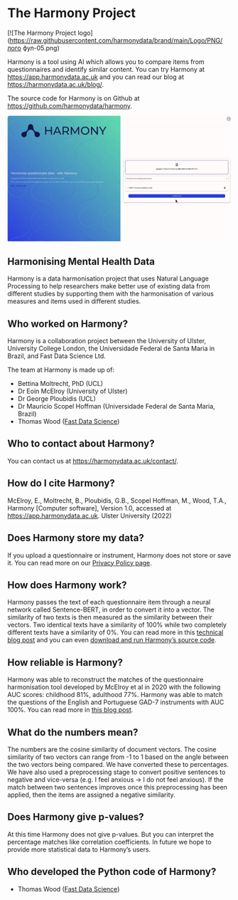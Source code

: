 # The Harmony Project

[![The Harmony Project logo](https://raw.githubusercontent.com/harmonydata/brand/main/Logo/PNG/лого фул-05.png)

Harmony is a tool using AI which allows you to compare items from questionnaires and identify similar content. You can try Harmony at https://app.harmonydata.ac.uk and you can read our blog at https://harmonydata.ac.uk/blog/.

The source code for Harmony is on Github at https://github.com/harmonydata/harmony.

[![Harmonising questionnaires](/profile/video.jpg)](https://www.youtube.com/watch?v=cEZppTBj1NI "Harmonising questionnaires")

## Harmonising Mental Health Data

Harmony is a data harmonisation project that uses Natural Language Processing to help researchers make better use of existing data from different studies by supporting them with the harmonisation of various measures and items used in different studies.

## Who worked on Harmony?

Harmony is a collaboration project between the University of Ulster, University College London, the Universidade Federal de Santa Maria in Brazil, and Fast Data Science Ltd.

The team at Harmony is made up of:

* Bettina Moltrecht, PhD (UCL)
* Dr Eoin McElroy (University of Ulster)
* Dr George Ploubidis (UCL)
* Dr Mauricio Scopel Hoffman (Universidade Federal de Santa Maria, Brazil)
* Thomas Wood ([Fast Data Science](https://fastdatascience.com))

## Who to contact about Harmony?

You can contact us at https://harmonydata.ac.uk/contact/.

## How do I cite Harmony?

McElroy, E., Moltrecht, B., Ploubidis, G.B., Scopel Hoffman, M., Wood, T.A., Harmony [Computer software], Version 1.0, accessed at https://app.harmonydata.ac.uk. Ulster University (2022)

## Does Harmony store my data?

If you upload a questionnaire or instrument, Harmony does not store or save it. You can read more on our [Privacy Policy page](https://harmonydata.ac.uk/privacy-policy/).

## How does Harmony work?

Harmony passes the text of each questionnaire item through a neural network called Sentence-BERT, in order to convert it into a vector. The similarity of two texts is then measured as the similarity between their vectors. Two identical texts have a similarity of 100% while two completely different texts have a similarity of 0%. You can read more in this [technical blog post](https://harmonydata.ac.uk/how-does-harmony-work/) and you can even [download and run Harmony’s source code](https://github.com/harmonydata/harmony).

## How reliable is Harmony?

Harmony was able to reconstruct the matches of the questionnaire harmonisation tool developed by McElroy et al in 2020 with the following AUC scores: childhood 81%, adulthood 77%. Harmony was able to match the questions of the English and Portuguese GAD-7 instruments with AUC 100%. You can read more in [this blog post](https://harmonydata.ac.uk/measuring-the-performance-of-nlp-algorithms/).

## What do the numbers mean?

The numbers are the cosine similarity of document vectors. The cosine similarity of two vectors can range from -1 to 1 based on the angle between the two vectors being compared. We have converted these to percentages. We have also used a preprocessing stage to convert positive sentences to negative and vice-versa (e.g. I feel anxious -> I do not feel anxious). If the match between two sentences improves once this preprocessing has been applied, then the items are assigned a negative similarity.

## Does Harmony give p-values?
At this time Harmony does not give p-values. But you can interpret the percentage matches like correlation coefficients. In future we hope to provide more statistical data to Harmony’s users.

## Who developed the Python code of Harmony?

* Thomas Wood ([Fast Data Science](https://fastdatascience.com))
